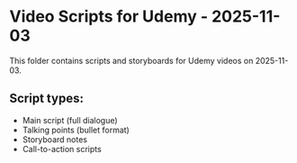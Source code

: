 # Video Scripts for Udemy - 2025-11-03

This folder contains scripts and storyboards for Udemy videos on 2025-11-03.

## Script types:
- Main script (full dialogue)
- Talking points (bullet format)
- Storyboard notes
- Call-to-action scripts

